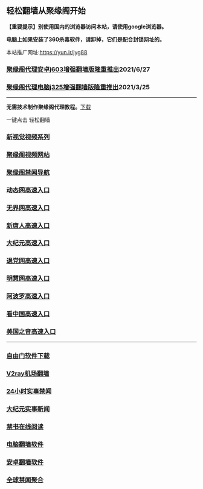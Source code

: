 ## 轻松翻墙从聚缘阁开始

**【重要提示】别使用国内的浏览器访问本站，请使用google浏览器。**

**电脑上如果安装了360杀毒软件，请卸掉，它们是配合封锁网址的。**

本站推广网址:https://yun.ir/jyg88

### [聚缘阁代理安卓j603增强翻墙版隆重推出](https://gitlab.com/juyuange/2/-/raw/master/j603.apk)2021/6/27

### [聚缘阁代理电脑j325增强翻墙版隆重推出](https://gitlab.com/juyuange/2/-/raw/master/j325dn.rar)2021/3/25

***



**无需技术制作聚缘阁代理教程。**[下载](https://gitlab.com/j25414/jyg/-/raw/master/jygdl.rar)

一键点击 轻松翻墙


### [新视觉视频系列](https://85.mqia3.gq/sj.html)

### [聚缘阁视频网站](https://85.mqia3.gq)

### [聚缘阁禁闻导航](https://bitbucket.org/ewwmakye/mo/src/master/README.md)

### [动态网高速入口](https://e8.mqia1.gq/ccssd/u44774p)

### [无界网高速入口](https://e8.mqia1.gq/sssuu/y12t)

### [新唐人高速入口](https://e8.mqia1.gq/jjsssc/b5t)

### [大纪元高速入口](https://e8.mqia1.gq/bbvsv/b7t)

### [退党网高速入口](https://e8.mqia1.gq/xssw/b8g)

### [明慧网高速入口](https://e8.mqia1.gq/ggaasw/b3g)

### [阿波罗高速入口](https://e8.mqia1.gq/xnnsn/t13a)

### [看中国高速入口](https://e8.mqia1.gq/xaasa/t11n)

### [美国之音高速入口](https://e8.mqia1.gq/ssssy/t18m)

***






### [自由门软件下载](https://git.io/skyfree)

### [V2ray机场翻墙](https://github.com/bannedbook/fanqiang/wiki/V2ray%E6%9C%BA%E5%9C%BA)

### [24小时实事禁闻](https://github.com/fyvn2199/djy/blob/master/gb/n24hr.md?dfh#1)

### [大纪元实事新闻](https://github.com/fyvn2199/djy/blob/master/gb/nsc413.md?dfh#1)

### [禁书在线阅读](https://github.com/txyzum203/djy/blob/master/gb/9p.md?flntdtv#1)

### [电脑翻墙软件](https://github.com/Alvin9999/new-pac/wiki)

### [安卓翻墙软件](https://git.io/afq)

### [全球禁闻聚合](https://github.com/gfw-breaker/banned-news1/blob/master/README.md)












